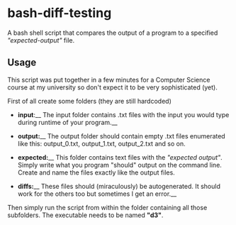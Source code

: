 # bash-diff-testing
A bash shell script that compares the output of a program to a specified _"expected-output"_ file.  

## Usage
This script was put together in a few minutes for a Computer Science course at my university so don't
expect it to be very sophisticated (yet).  

First of all create some folders (they are still hardcoded)  

* **input**:__
The input folder contains .txt files with the input you would type during runtime of your program.__

* **output:**__
The output folder should contain empty .txt files enumerated like this: output_0.txt, output_1.txt, output_2.txt and so on.

* **expected:**__
This folder contains text files with the _"expected output"_. Simply write what you program "should" output on the command line. Create and name the files exactly like the output files.

* **diffs:**__
These files should (miraculously) be autogenerated. It should work for the others too but sometimes I get an error.__

Then simply run the script from within the folder containing all those subfolders. The executable needs to be named **"d3"**.
